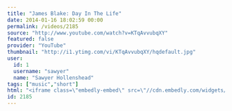 ```yaml
---
title: "James Blake: Day In The Life"
date: 2014-01-16 18:02:59 00:00
permalink: /videos/2185
source: "http://www.youtube.com/watch?v=KTqAvvubqXY"
featured: false
provider: "YouTube"
thumbnail: "http://i1.ytimg.com/vi/KTqAvvubqXY/hqdefault.jpg"
user:
  id: 1
  username: "sawyer"
  name: "Sawyer Hollenshead"
tags: ["music","short"]
html: "<iframe class=\"embedly-embed\" src=\"//cdn.embedly.com/widgets/media.html?src=http%3A%2F%2Fwww.youtube.com%2Fembed%2FKTqAvvubqXY%3Fwmode%3Dtransparent%26feature%3Doembed&url=http%3A%2F%2Fwww.youtube.com%2Fwatch%3Fv%3DKTqAvvubqXY&image=http%3A%2F%2Fi1.ytimg.com%2Fvi%2FKTqAvvubqXY%2Fhqdefault.jpg&key=950020ba825211e1a0764040d3dc5c07&type=text%2Fhtml&schema=youtube\" width=\"854\" height=\"480\" scrolling=\"no\" frameborder=\"0\" allowfullscreen></iframe>"
id: 2185
---
```


